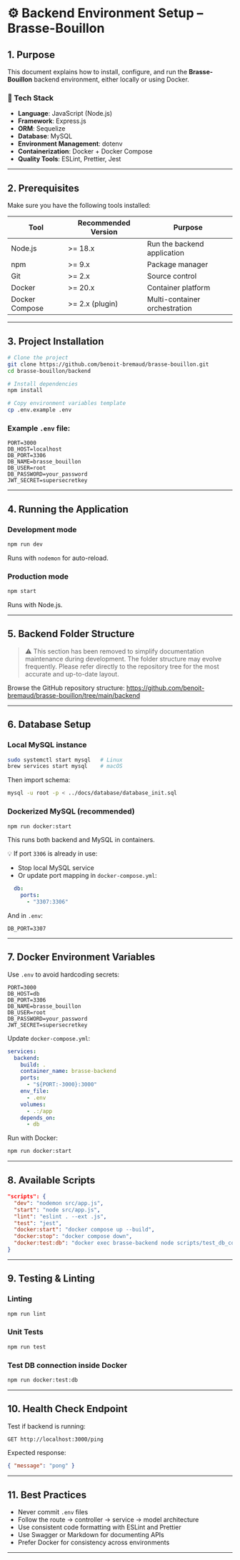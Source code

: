 # ⚙️ Backend Environment Setup – Brasse-Bouillon

## 1. Purpose

This document explains how to install, configure, and run the **Brasse-Bouillon** backend environment, either locally or using Docker.

### 🔧 Tech Stack
- **Language**: JavaScript (Node.js)
- **Framework**: Express.js
- **ORM**: Sequelize
- **Database**: MySQL
- **Environment Management**: dotenv
- **Containerization**: Docker + Docker Compose
- **Quality Tools**: ESLint, Prettier, Jest

---

## 2. Prerequisites

Make sure you have the following tools installed:

| Tool            | Recommended Version | Purpose                                          |
|----------------|----------------------|--------------------------------------------------|
| Node.js         | >= 18.x              | Run the backend application                     |
| npm             | >= 9.x               | Package manager                                 |
| Git             | >= 2.x               | Source control                                  |
| Docker          | >= 20.x              | Container platform                               |
| Docker Compose  | >= 2.x (plugin)      | Multi-container orchestration                    |

---

## 3. Project Installation

```bash
# Clone the project
git clone https://github.com/benoit-bremaud/brasse-bouillon.git
cd brasse-bouillon/backend

# Install dependencies
npm install

# Copy environment variables template
cp .env.example .env
```

### Example `.env` file:

```env
PORT=3000
DB_HOST=localhost
DB_PORT=3306
DB_NAME=brasse_bouillon
DB_USER=root
DB_PASSWORD=your_password
JWT_SECRET=supersecretkey
```

---

## 4. Running the Application

### Development mode

```bash
npm run dev
```

Runs with `nodemon` for auto-reload.

### Production mode

```bash
npm start
```

Runs with Node.js.

---

## 5. Backend Folder Structure

> ⚠️ This section has been removed to simplify documentation maintenance during development.
> The folder structure may evolve frequently. Please refer directly to the repository tree for the most accurate and up-to-date layout.

Browse the GitHub repository structure:
https://github.com/benoit-bremaud/brasse-bouillon/tree/main/backend

---

## 6. Database Setup

### Local MySQL instance

```bash
sudo systemctl start mysql   # Linux
brew services start mysql    # macOS
```

Then import schema:

```bash
mysql -u root -p < ../docs/database/database_init.sql
```

### Dockerized MySQL (recommended)

```bash
npm run docker:start
```

This runs both backend and MySQL in containers.

💡 If port `3306` is already in use:
- Stop local MySQL service
- Or update port mapping in `docker-compose.yml`:

```yaml
  db:
    ports:
      - "3307:3306"
```

And in `.env`:

```env
DB_PORT=3307
```

---

## 7. Docker Environment Variables

Use `.env` to avoid hardcoding secrets:

```env
PORT=3000
DB_HOST=db
DB_PORT=3306
DB_NAME=brasse_bouillon
DB_USER=root
DB_PASSWORD=your_password
JWT_SECRET=supersecretkey
```

Update `docker-compose.yml`:

```yaml
services:
  backend:
    build: .
    container_name: brasse-backend
    ports:
      - "${PORT:-3000}:3000"
    env_file:
      - .env
    volumes:
      - .:/app
    depends_on:
      - db
```

Run with Docker:

```bash
npm run docker:start
```

---

## 8. Available Scripts

```json
"scripts": {
  "dev": "nodemon src/app.js",
  "start": "node src/app.js",
  "lint": "eslint . --ext .js",
  "test": "jest",
  "docker:start": "docker compose up --build",
  "docker:stop": "docker compose down",
  "docker:test:db": "docker exec brasse-backend node scripts/test_db_connection.js"
}
```

---

## 9. Testing & Linting

### Linting

```bash
npm run lint
```

### Unit Tests

```bash
npm run test
```

### Test DB connection inside Docker

```bash
npm run docker:test:db
```

---

## 10. Health Check Endpoint

Test if backend is running:

```bash
GET http://localhost:3000/ping
```

Expected response:

```json
{ "message": "pong" }
```

---

## 11. Best Practices

- Never commit `.env` files
- Follow the route → controller → service → model architecture
- Use consistent code formatting with ESLint and Prettier
- Use Swagger or Markdown for documenting APIs
- Prefer Docker for consistency across environments

---
